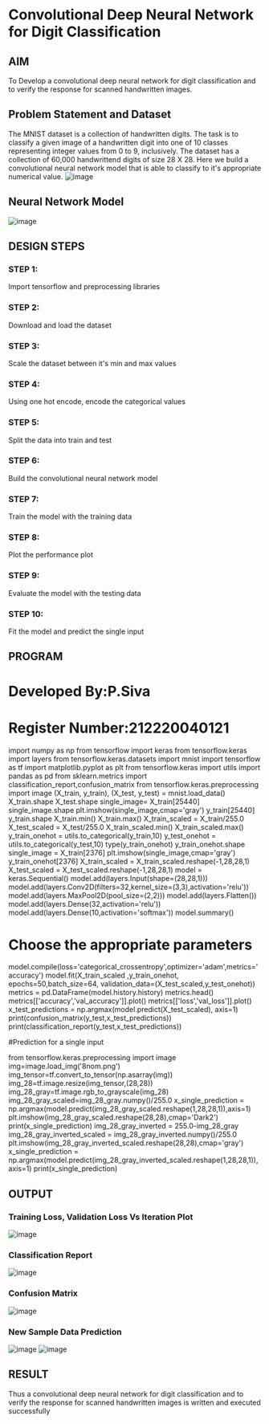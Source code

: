 # Convolutional Deep Neural Network for Digit Classification

## AIM

To Develop a convolutional deep neural network for digit classification and to verify the response for scanned handwritten images.

## Problem Statement and Dataset
The MNIST dataset is a collection of handwritten digits. The task is to classify a given image of a handwritten digit into one of 10 classes representing integer values from 0 to 9, inclusively. The dataset has a collection of 60,000 handwrittend digits of size 28 X 28. Here we build a convolutional neural network model that is able to classify to it's appropriate numerical value.
![image](https://user-images.githubusercontent.com/104999433/195597064-394f41e6-f015-4d49-b768-7e6bb658ae22.png)

## Neural Network Model
![image](https://user-images.githubusercontent.com/104999433/195597113-fc5a9c58-1c66-4403-b67b-24be627a6c65.png)

## DESIGN STEPS

### STEP 1:
Import tensorflow and preprocessing libraries
### STEP 2:
Download and load the dataset
### STEP 3:
Scale the dataset between it's min and max values
### STEP 4:
Using one hot encode, encode the categorical values
### STEP 5:
Split the data into train and test
### STEP 6:
Build the convolutional neural network model
### STEP 7:
Train the model with the training data
### STEP 8:
Plot the performance plot
### STEP 9:
Evaluate the model with the testing data
### STEP 10:
Fit the model and predict the single input

## PROGRAM
# Developed By:P.Siva
# Register Number:212220040121
import numpy as np
from tensorflow import keras
from tensorflow.keras import layers
from tensorflow.keras.datasets import mnist
import tensorflow as tf
import matplotlib.pyplot as plt
from tensorflow.keras import utils
import pandas as pd
from sklearn.metrics import classification_report,confusion_matrix
from tensorflow.keras.preprocessing import image
(X_train, y_train), (X_test, y_test) = mnist.load_data()
X_train.shape
X_test.shape
single_image= X_train[25440]
single_image.shape
plt.imshow(single_image,cmap='gray')
y_train[25440]
y_train.shape
X_train.min()
X_train.max()
X_train_scaled = X_train/255.0
X_test_scaled = X_test/255.0
X_train_scaled.min()
X_train_scaled.max()
y_train_onehot = utils.to_categorical(y_train,10)
y_test_onehot = utils.to_categorical(y_test,10)
type(y_train_onehot)
y_train_onehot.shape
single_image = X_train[2376]
plt.imshow(single_image,cmap='gray')
y_train_onehot[2376]
X_train_scaled = X_train_scaled.reshape(-1,28,28,1)
X_test_scaled = X_test_scaled.reshape(-1,28,28,1)
model = keras.Sequential()
model.add(layers.Input(shape=(28,28,1)))
model.add(layers.Conv2D(filters=32,kernel_size=(3,3),activation='relu'))
model.add(layers.MaxPool2D(pool_size=(2,2)))
model.add(layers.Flatten())
model.add(layers.Dense(32,activation='relu'))
model.add(layers.Dense(10,activation='softmax'))
model.summary()

# Choose the appropriate parameters
model.compile(loss='categorical_crossentropy',optimizer='adam',metrics='accuracy')
model.fit(X_train_scaled ,y_train_onehot, epochs=50,batch_size=64, validation_data=(X_test_scaled,y_test_onehot))
metrics = pd.DataFrame(model.history.history)
metrics.head()
metrics[['accuracy','val_accuracy']].plot()
metrics[['loss','val_loss']].plot()
x_test_predictions = np.argmax(model.predict(X_test_scaled), axis=1)
print(confusion_matrix(y_test,x_test_predictions))
print(classification_report(y_test,x_test_predictions))

#Prediction for a single input

from tensorflow.keras.preprocessing import image
img=image.load_img('8nom.png')
img_tensor=tf.convert_to_tensor(np.asarray(img))
img_28=tf.image.resize(img_tensor,(28,28))
img_28_gray=tf.image.rgb_to_grayscale(img_28)
img_28_gray_scaled=img_28_gray.numpy()/255.0
x_single_prediction = np.argmax(model.predict(img_28_gray_scaled.reshape(1,28,28,1)),axis=1)
plt.imshow(img_28_gray_scaled.reshape(28,28),cmap='Dark2')
print(x_single_prediction)
img_28_gray_inverted = 255.0-img_28_gray
img_28_gray_inverted_scaled = img_28_gray_inverted.numpy()/255.0
plt.imshow(img_28_gray_inverted_scaled.reshape(28,28),cmap='gray')
x_single_prediction = np.argmax(model.predict(img_28_gray_inverted_scaled.reshape(1,28,28,1)),axis=1)
print(x_single_prediction)

## OUTPUT

### Training Loss, Validation Loss Vs Iteration Plot

![image](https://user-images.githubusercontent.com/104999433/195598677-c20fd45e-e390-4179-a08a-28ef1072d78a.png)

### Classification Report

![image](https://user-images.githubusercontent.com/104999433/195599384-f8edec2d-4cb1-4549-ab0a-c862000ccee7.png)


### Confusion Matrix
![image](https://user-images.githubusercontent.com/104999433/195599482-4f013cfa-09fa-40d5-a887-786958f92563.png)



### New Sample Data Prediction

![image](https://user-images.githubusercontent.com/104999433/195599578-98d3a136-524e-4fed-bad0-6d559e3ce25c.png)
![image](https://user-images.githubusercontent.com/104999433/195599765-3a63915f-d59c-47d8-8217-53544062de69.png)


## RESULT
Thus a convolutional deep neural network for digit classification and to verify the response for scanned handwritten images is written and executed successfully

